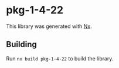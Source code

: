 # pkg-1-4-22

This library was generated with [Nx](https://nx.dev).

## Building

Run `nx build pkg-1-4-22` to build the library.
